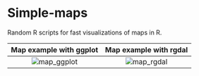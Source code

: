 # Simple-maps

Random R scripts for fast visualizations of maps in R.

Map example with ggplot    |  Map example with rgdal
:-------------------------:|:-------------------------:
![map_ggplot](https://user-images.githubusercontent.com/11275799/113723805-0ea9c500-9735-11eb-98b0-4e115605f5c0.jpg) | ![map_rgdal](https://user-images.githubusercontent.com/11275799/113723728-fc2f8b80-9734-11eb-9a09-c69156cdcdc9.jpg)
